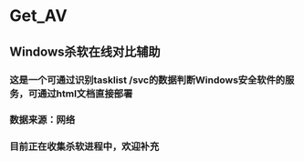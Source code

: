 # Get_AV
## Windows杀软在线对比辅助
### 这是一个可通过识别tasklist /svc的数据判断Windows安全软件的服务，可通过html文档直接部署
### 数据来源：网络
### 目前正在收集杀软进程中，欢迎补充
